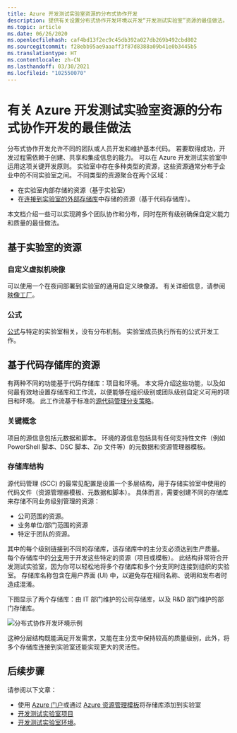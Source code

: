 ```yaml
---
title: Azure 开发测试实验室资源的分布式协作开发
description: 提供有关设置分布式协作开发环境以开发“开发测试实验室”资源的最佳做法。
ms.topic: article
ms.date: 06/26/2020
ms.openlocfilehash: caf4bd13f2ec9c45db392a027db269b492cbd802
ms.sourcegitcommit: f28ebb95ae9aaaff3f87d8388a09b41e0b3445b5
ms.translationtype: HT
ms.contentlocale: zh-CN
ms.lasthandoff: 03/30/2021
ms.locfileid: "102550070"
---
```

# <a name="best-practices-for-distributed-and-collaborative-development-of-azure-devtest-labs-resources"></a>有关 Azure 开发测试实验室资源的分布式协作开发的最佳做法
分布式协作开发允许不同的团队或人员开发和维护基本代码。 若要取得成功，开发过程需依赖于创建、共享和集成信息的能力。 可以在 Azure 开发测试实验室中运用这项关键开发原则。 实验室中存在多种类型的资源，这些资源通常分布于企业中的不同实验室之间。 不同类型的资源聚合在两个区域：

- 在实验室内部存储的资源（基于实验室）
- 在[连接到实验室的外部存储库](devtest-lab-add-artifact-repo.md)中存储的资源（基于代码存储库）。 

本文档介绍一些可以实现跨多个团队协作和分布，同时在所有级别确保自定义能力和质量的最佳做法。

## <a name="lab-based-resources"></a>基于实验室的资源

### <a name="custom-virtual-machine-images"></a>自定义虚拟机映像
可以使用一个在夜间部署到实验室的通用自定义映像源。 有关详细信息，请参阅[映像工厂](image-factory-create.md)。    

### <a name="formulas"></a>公式
[公式](devtest-lab-manage-formulas.md)与特定的实验室相关，没有分布机制。 实验室成员执行所有的公式开发工作。 

## <a name="code-repository-based-resources"></a>基于代码存储库的资源
有两种不同的功能基于代码存储库：项目和环境。 本文将介绍这些功能，以及如何最有效地设置存储库和工作流，以便能够在组织级别或团队级别自定义可用的项目和环境。  此工作流基于标准的[源代码管理分支策略](/azure/devops/repos/tfvc/branching-strategies-with-tfvc)。 

### <a name="key-concepts"></a>关键概念
项目的源信息包括元数据和脚本。 环境的源信息包括具有任何支持性文件（例如 PowerShell 脚本、DSC 脚本、Zip 文件等）的元数据和资源管理器模板。  

### <a name="repository-structure"></a>存储库结构  
源代码管理 (SCC) 的最常见配置是设置一个多层结构，用于存储实验室中使用的代码文件（资源管理器模板、元数据和脚本）。 具体而言，需要创建不同的存储库来存储不同业务级别管理的资源：   

- 公司范围的资源。
- 业务单位/部门范围的资源
- 特定于团队的资源。

其中的每个级别链接到不同的存储库，该存储库中的主分支必须达到生产质量。 每个存储库中的[分支](/azure/devops/repos/git/git-branching-guidance)用于开发这些特定的资源（项目或模板）。 此结构非常符合开发测试实验室，因为你可以轻松地将多个存储库和多个分支同时连接到组织的实验室。 存储库名称包含在用户界面 (UI) 中，以避免存在相同名称、说明和发布者时造成混淆。
     
下图显示了两个存储库：由 IT 部门维护的公司存储库，以及 R&D 部门维护的部门存储库。

![分布式协作开发环境示例](./media/best-practices-distributive-collaborative-dev-env/distributive-collaborative-dev-env.png)
   
这种分层结构既能满足开发需求，又能在主分支中保持较高的质量级别，此外，将多个存储库连接到实验室还能实现更大的灵活性。

## <a name="next-steps"></a>后续步骤    
请参阅以下文章：

- 使用 [Azure 门户](devtest-lab-add-artifact-repo.md)或通过 [Azure 资源管理模板](add-artifact-repository.md)将存储库添加到实验室
- [开发测试实验室项目](devtest-lab-artifact-author.md)
- [开发测试实验室环境](devtest-lab-create-environment-from-arm.md)。

